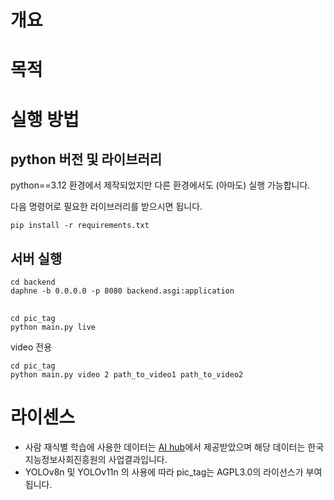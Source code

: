 


# 개요

# 목적

# 실행 방법


## python 버전 및 라이브러리
python==3.12 환경에서 제작되었지만 다른 환경에서도 (아마도) 실행 가능합니다.

다음 명령어로 필요한 라이브러리를 받으시면 됩니다.
```
pip install -r requirements.txt
```

## 서버 실행

```
cd backend
daphne -b 0.0.0.0 -p 8080 backend.asgi:application
```

##
```
cd pic_tag
python main.py live
```

video 전용
```
cd pic_tag
python main.py video 2 path_to_video1 path_to_video2
```




# 라이센스

 - 사람 재식별 학습에 사용한 데이터는 [AI hub](https://aihub.or.kr/)에서 제공받았으며 해당 데이터는 한국지능정보사회진흥원의 사업결과입니다.
 - YOLOv8n 및 YOLOv11n 의 사용에 따라 pic_tag는 AGPL3.0의 라이선스가 부여됩니다.